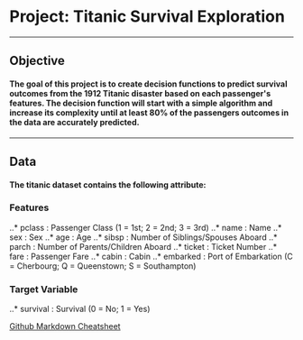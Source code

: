 # Project: Titanic Survival Exploration
---
## Objective
#### The goal of this project is to create decision functions to predict survival outcomes from the 1912 Titanic disaster based on each passenger's features. The decision function will start with a simple algorithm and increase its complexity until at least 80% of the passengers outcomes in the data are accurately predicted.
---
## Data
#### The titanic dataset contains the following attribute:

### Features
..* pclass : Passenger Class (1 = 1st; 2 = 2nd; 3 = 3rd)
..* name : Name
..* sex : Sex
..* age : Age
..* sibsp : Number of Siblings/Spouses Aboard
..* parch : Number of Parents/Children Aboard
..* ticket : Ticket Number
..* fare : Passenger Fare
..* cabin : Cabin
..* embarked : Port of Embarkation (C = Cherbourg; Q = Queenstown; S = Southampton)

### Target Variable
..* survival : Survival (0 = No; 1 = Yes)

[Github Markdown Cheatsheet](https://github.com/adam-p/markdown-here/wiki/Markdown-Cheatsheet)
